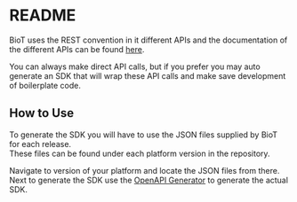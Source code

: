 # README #
BioT uses the REST convention in it different APIs and the documentation of the different APIs can be found [here](ref:getting-started).

You can always make direct API calls, but if you prefer you may auto generate an SDK that will wrap these API calls and make save development of boilerplate code.

## How to Use
To generate the SDK you will have to use the JSON files supplied by BioT for each release.  
These files can be found under each platform version in the repository.

Navigate to version of your platform and locate the JSON files from there.  
Next to generate the SDK use the [OpenAPI Generator](https://github.com/OpenAPITools/openapi-generator) to generate the actual SDK.